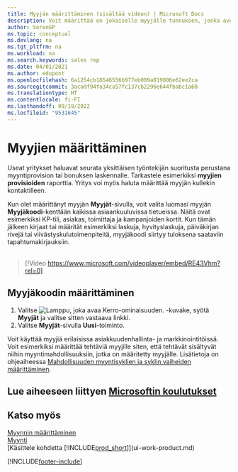 ```yaml
---
title: Myyjän määrittäminen (sisältää videon) | Microsoft Docs
description: Voit määrittää on jokaiselle myyjälle tunnuksen, jonka avulla voidaan seurata yksittäisen myyjän tuloksia tai määrittää kontaktille myyjän.
author: SorenGP
ms.topic: conceptual
ms.devlang: na
ms.tgt_pltfrm: na
ms.workload: na
ms.search.keywords: sales rep
ms.date: 04/01/2021
ms.author: edupont
ms.openlocfilehash: 6a1254cb18546556b977eb009a819806e62ee2ca
ms.sourcegitcommit: 3acadf94fa34ca57fc137cb2296e644fbabc1a60
ms.translationtype: HT
ms.contentlocale: fi-FI
ms.lasthandoff: 09/19/2022
ms.locfileid: "9531645"
---
```

# <a name="set-up-salespeople"></a>Myyjien määrittäminen

Useat yritykset haluavat seurata yksittäisen työntekijän suoritusta perustana myyntiprovision tai bonuksen laskennalle. Tarkastele esimerkiksi **myyjien provisioiden** raporttia. Yritys voi myös haluta määrittää myyjän kullekin kontaktilleen.

Kun olet määrittänyt myyjän **Myyjät**-sivulla, voit valita luomasi myyjän **Myyjäkoodi**-kenttään kaikissa asiaankuuluvissa tietueissa. Näitä ovat esimerkiksi KP-tili, asiakas, toimittaja ja kampanjoiden kortit. Kun tämän jälkeen kirjaat tai määrität esimerkiksi laskuja, hyvityslaskuja, päiväkirjan rivejä tai viivästyskulutoimenpiteitä, myyjäkoodi siirtyy tuloksena saataviin tapahtumakirjauksiin.
<br><br>  
> [!Video https://www.microsoft.com/videoplayer/embed/RE43Vhm?rel=0]

## <a name="to-set-up-a-salesperson-code"></a>Myyjäkoodin määrittäminen

1. Valitse ![Lamppu, joka avaa Kerro-ominaisuuden.](media/ui-search/search_small.png "Kerro, mitä haluat tehdä") -kuvake, syötä **Myyjät** ja valitse sitten vastaava linkki.
2. Valitse **Myyjät**-sivulla **Uusi**-toiminto.

Voit käyttää myyjiä erilaisissa asiakkuudenhallinta- ja markkinointitöissä. Voit esimerkiksi määrittää tehtäviä myyjille siten, että tehtävät sisältyvät niihin myyntimahdollisuuksiin, jotka on määritetty myyjälle. Lisätietoja on ohjeaiheessa [Mahdollisuuden myyntisyklien ja syklin vaiheiden määrittäminen](marketing-how-setup-opportunity-sales-cycles-stages.md).

## <a name="see-related-microsoft-training"></a>Lue aiheeseen liittyen [Microsoftin koulutukset](/training/modules/trade-master-data-dynamics-365-business-central/)

## <a name="see-also"></a>Katso myös

[Myynnin määrittäminen](sales-setup-sales.md)  
[Myynti](sales-manage-sales.md)  
[Käsittele kohdetta [!INCLUDE[prod_short](includes/prod_short.md)]](ui-work-product.md)  


[!INCLUDE[footer-include](includes/footer-banner.md)]
